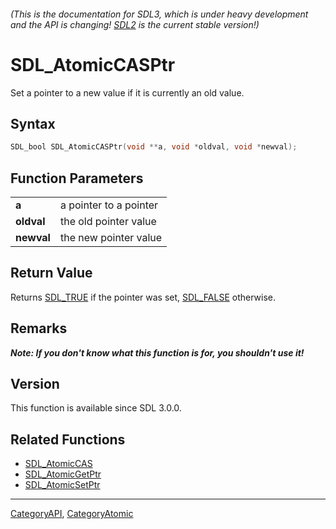 ###### (This is the documentation for SDL3, which is under heavy development and the API is changing! [SDL2](https://wiki.libsdl.org/SDL2/) is the current stable version!)
# SDL_AtomicCASPtr

Set a pointer to a new value if it is currently an old value.

## Syntax

```c
SDL_bool SDL_AtomicCASPtr(void **a, void *oldval, void *newval);

```

## Function Parameters

|                |                        |
| -------------- | ---------------------- |
| **a**          | a pointer to a pointer |
| **oldval**     | the old pointer value  |
| **newval**     | the new pointer value  |

## Return Value

Returns [SDL_TRUE](SDL_TRUE.md) if the pointer was set, [SDL_FALSE](SDL_FALSE.md)
otherwise.

## Remarks

***Note: If you don't know what this function is for, you shouldn't use
it!***

## Version

This function is available since SDL 3.0.0.

## Related Functions

* [SDL_AtomicCAS](SDL_AtomicCAS.md)
* [SDL_AtomicGetPtr](SDL_AtomicGetPtr.md)
* [SDL_AtomicSetPtr](SDL_AtomicSetPtr.md)

----
[CategoryAPI](CategoryAPI.md), [CategoryAtomic](CategoryAtomic.md)
